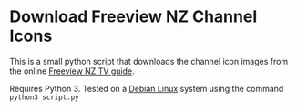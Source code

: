 # Download Freeview NZ Channel Icons

This is a small python script that downloads the channel icon images from the online [Freeview NZ TV guide](http://www.freeviewnz.tv/tvguide/whats-on/).

Requires Python 3. Tested on a [Debian Linux](https://www.debian.org/) system using the command `python3 script.py`